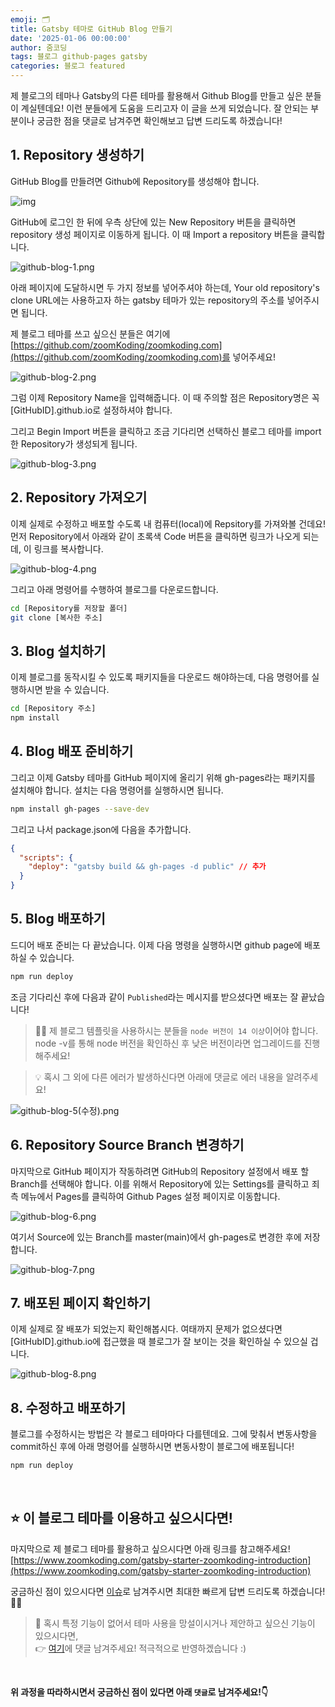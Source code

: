 ```yaml
---
emoji: 🗂️
title: Gatsby 테마로 GitHub Blog 만들기
date: '2025-01-06 00:00:00'
author: 줌코딩
tags: 블로그 github-pages gatsby
categories: 블로그 featured
---
```


제 블로그의 테마나 Gatsby의 다른 테마를 활용해서 Github Blog를 만들고 싶은 분들이 계실텐데요! 이런 분들에게 도움을 드리고자 이 글을 쓰게 되었습니다. 잘 안되는 부분이나 궁금한 점을 댓글로 남겨주면 확인해보고 답변 드리도록 하겠습니다!

## 1. Repository 생성하기

GitHub Blog를 만들려면 Github에 Repository를 생성해야 합니다.

![img](11.png)
<!-- <img src="github-blog.png" alt="github-blog"> -->

GitHub에 로그인 한 뒤에 우측 상단에 있는 New Repository 버튼을 클릭하면 repository 생성 페이지로 이동하게 됩니다. 이 때 Import a repository 버튼을 클릭합니다.

![github-blog-1.png](github-blog-.png)

아래 페이지에 도달하시면 두 가지 정보를 넣어주셔야 하는데, Your old repository's clone URL에는 사용하고자 하는 gatsby 테마가 있는 repository의 주소를 넣어주시면 됩니다.

제 블로그 테마를 쓰고 싶으신 분들은 여기에 [https://github.com/zoomKoding/zoomkoding.com](https://github.com/zoomKoding/zoomkoding.com)를 넣어주세요!

![github-blog-2.png](github-blog-1.png)

그럼 이제 Repository Name을 입력해줍니다. 이 때 주의할 점은 Repository명은 꼭 [GitHubID].github.io로 설정하셔야 합니다.

그리고 Begin Import 버튼을 클릭하고 조금 기다리면 선택하신 블로그 테마를 import한 Repository가 생성되게 됩니다.

![github-blog-3.png](github-blog-2.png)

## 2. Repository 가져오기

이제 실제로 수정하고 배포할 수도록 내 컴퓨터(local)에 Repsitory를 가져와볼 건데요! 먼저 Repository에서 아래와 같이 초록색 Code 버튼을 클릭하면 링크가 나오게 되는데, 이 링크를 복사합니다.

![github-blog-4.png](github-blog-3.png)

그리고 아래 명령어를 수행하여 블로그를 다운로드합니다.

```bash
cd [Repository를 저장할 폴더]
git clone [복사한 주소]
```

## 3. Blog 설치하기

이제 블로그를 동작시킬 수 있도록 패키지들을 다운로드 해야하는데, 다음 명령어를 실행하시면 받을 수 있습니다.

```bash
cd [Repository 주소]
npm install
```

## 4. Blog 배포 준비하기

그리고 이제 Gatsby 테마를 GitHub 페이지에 올리기 위해 gh-pages라는 패키지를 설치해야 합니다. 설치는 다음 명령어를 실행하시면 됩니다.

```bash
npm install gh-pages --save-dev
```

그리고 나서 package.json에 다음을 추가합니다.

```json
{
  "scripts": {
    "deploy": "gatsby build && gh-pages -d public" // 추가
  }
}
```

## 5. Blog 배포하기

드디어 배포 준비는 다 끝났습니다. 이제 다음 명령을 실행하시면 github page에 배포하실 수 있습니다.

```bash
npm run deploy
```

조금 기다리신 후에 다음과 같이 `Published`라는 메시지를 받으셨다면 배포는 잘 끝났습니다!

> 🙋‍♂️ 제 블로그 템플릿을 사용하시는 분들을 `node 버전이 14 이상`이어야 합니다.
> node -v를 통해 node 버전을 확인하신 후 낮은 버전이라면 업그레이드를 진행해주세요!

> 💡 혹시 그 외에 다른 에러가 발생하신다면 아래에 댓글로 에러 내용을 알려주세요!

![github-blog-5(수정).png](github-blog-5(update).png)

## 6. Repository Source Branch 변경하기

마지막으로 GitHub 페이지가 작동하려면 GitHub의 Repository 설정에서 배포 할 Branch를 선택해야 합니다. 이를 위해서 Repository에 있는 Settings를 클릭하고 죄측 메뉴에서 Pages를 클릭하여 Github Pages 설정 페이지로 이동합니다.

![github-blog-6.png](github-blog-6-1.png)

여기서 Source에 있는 Branch를 master(main)에서 gh-pages로 변경한 후에 저장합니다.

![github-blog-7.png](github-blog-7-1.png)

## 7. 배포된 페이지 확인하기

이제 실제로 잘 배포가 되었는지 확인해봅시다. 여태까지 문제가 없으셨다면 [GitHubID].github.io에 접근했을 때 블로그가 잘 보이는 것을 확인하실 수 있으실 겁니다.

![github-blog-8.png](github-blog-8-1.png)

## 8. 수정하고 배포하기

블로그를 수정하시는 방법은 각 블로그 테마마다 다를텐데요. 그에 맞춰서 변동사항을 commit하신 후에 아래 명령어를 실행하시면 변동사항이 블로그에 배포됩니다!

```bash
npm run deploy
```

<br/>

## ⭐️ 이 블로그 테마를 이용하고 싶으시다면!

마지막으로 제 블로그 테마를 활용하고 싶으시다면 아래 링크를 참고해주세요!
[https://www.zoomkoding.com/gatsby-starter-zoomkoding-introduction](https://www.zoomkoding.com/gatsby-starter-zoomkoding-introduction)

궁금하신 점이 있으시다면 [이슈](https://github.com/zoomKoding/zoomkoding-gatsby-blog/issues/new)로 남겨주시면 최대한 빠르게 답변 드리도록 하겠습니다!🙋‍♂️

> 🤔 혹시 특정 기능이 없어서 테마 사용을 망설이시거나 제안하고 싶으신 기능이 있으시다면,  
> 👉 [여기](https://github.com/zoomKoding/zoomkoding-gatsby-blog/issues/40)에 댓글 남겨주세요! 적극적으로 반영하겠습니다 :)

<br/>

**위 과정을 따라하시면서 궁금하신 점이 있다면 아래 `댓글`로 남겨주세요!👇**

```toc

```
